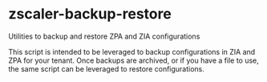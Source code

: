 # zscaler-backup-restore
Utilities to backup and restore ZPA and ZIA configurations

This script is intended to be leveraged to backup configurations in ZIA and ZPA for your tenant. 
Once backups are archived, or if you have a file to use, the same script can be leveraged to restore configurations. 
